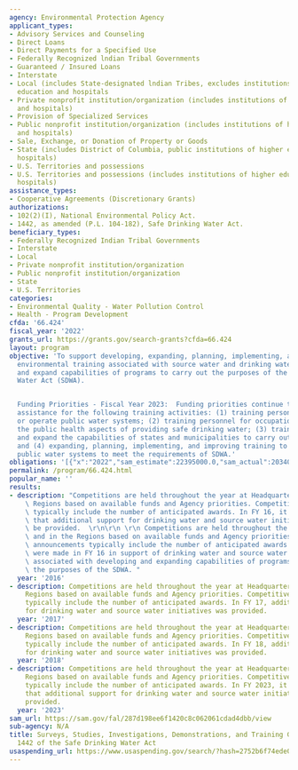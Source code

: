 ```yaml
---
agency: Environmental Protection Agency
applicant_types:
- Advisory Services and Counseling
- Direct Loans
- Direct Payments for a Specified Use
- Federally Recognized lndian Tribal Governments
- Guaranteed / Insured Loans
- Interstate
- Local (includes State-designated lndian Tribes, excludes institutions of higher
  education and hospitals
- Private nonprofit institution/organization (includes institutions of higher education
  and hospitals)
- Provision of Specialized Services
- Public nonprofit institution/organization (includes institutions of higher education
  and hospitals)
- Sale, Exchange, or Donation of Property or Goods
- State (includes District of Columbia, public institutions of higher education and
  hospitals)
- U.S. Territories and possessions
- U.S. Territories and possessions (includes institutions of higher education and
  hospitals)
assistance_types:
- Cooperative Agreements (Discretionary Grants)
authorizations:
- 102(2)(I), National Environmental Policy Act.
- 1442, as amended (P.L. 104-182), Safe Drinking Water Act.
beneficiary_types:
- Federally Recognized Indian Tribal Governments
- Interstate
- Local
- Private nonprofit institution/organization
- Public nonprofit institution/organization
- State
- U.S. Territories
categories:
- Environmental Quality - Water Pollution Control
- Health - Program Development
cfda: '66.424'
fiscal_year: '2022'
grants_url: https://grants.gov/search-grants?cfda=66.424
layout: program
objective: 'To support developing, expanding, planning, implementing, and improving
  environmental training associated with source water and drinking water. To develop
  and expand capabilities of programs to carry out the purposes of the Safe Drinking
  Water Act (SDWA).


  Funding Priorities - Fiscal Year 2023:  Funding priorities continue to include providing
  assistance for the following training activities: (1) training personnel who manage
  or operate public water systems; (2) training personnel for occupations involving
  the public health aspects of providing safe drinking water; (3) training to develop
  and expand the capabilities of states and municipalities to carry out the SDWA;
  and (4) expanding, planning, implementing, and improving training to enable small
  public water systems to meet the requirements of SDWA.'
obligations: '[{"x":"2022","sam_estimate":22395000.0,"sam_actual":20340341.0,"usa_spending_actual":695000.0},{"x":"2023","sam_estimate":22365000.0,"sam_actual":0.0,"usa_spending_actual":25000.0},{"x":"2024","sam_estimate":0.0,"sam_actual":0.0,"usa_spending_actual":0.0}]'
permalink: /program/66.424.html
popular_name: ''
results:
- description: "Competitions are held throughout the year at Headquarters and in the\
    \ Regions based on available funds and Agency priorities. Competitive announcements\
    \ typically include the number of anticipated awards. In FY 16, it is anticipated\
    \ that additional support for drinking water and source water initiatives will\
    \ be provided.  \r\n\r\n \r\n Competitions are held throughout the year at Headquarters\
    \ and in the Regions based on available funds and Agency priorities. Competitive\
    \ announcements typically include the number of anticipated awards. Five awards\
    \ were made in FY 16 in support of drinking water and source water initiatives\
    \ associated with developing and expanding capabilities of programs to carry out\
    \ the purposes of the SDWA. "
  year: '2016'
- description: Competitions are held throughout the year at Headquarters and in the
    Regions based on available funds and Agency priorities. Competitive announcements
    typically include the number of anticipated awards. In FY 17, additional support
    for drinking water and source water initiatives was provided.
  year: '2017'
- description: Competitions are held throughout the year at Headquarters and in the
    Regions based on available funds and Agency priorities. Competitive announcements
    typically include the number of anticipated awards. In FY 18, additional support
    for drinking water and source water initiatives was provided.
  year: '2018'
- description: Competitions are held throughout the year at Headquarters and in the
    Regions based on available funds and Agency priorities. Competitive announcements
    typically include the number of anticipated awards. In FY 2023, it is anticipated
    that additional support for drinking water and source water initiatives will be
    provided.
  year: '2023'
sam_url: https://sam.gov/fal/287d198ee6f1420c8c062061cdad4dbb/view
sub-agency: N/A
title: Surveys, Studies, Investigations, Demonstrations, and Training Grants - Section
  1442 of the Safe Drinking Water Act
usaspending_url: https://www.usaspending.gov/search/?hash=2752b6f74ede0211dee3c24b97907e9c
---
```


